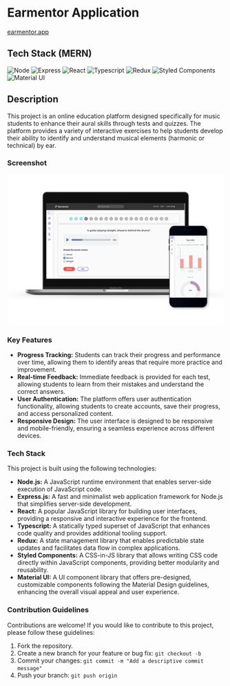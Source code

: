 # Earmentor Application
[earmentor.app](https://earmentor.onrender.com/)

## Tech Stack (MERN)

![Node](https://img.shields.io/badge/Node-%5E14.20.1-green) ![Express](https://img.shields.io/badge/Express-%5E4.17.1-green) ![React](https://img.shields.io/badge/React-%5E18.0.2-green) ![Typescript](https://img.shields.io/badge/Typescript-%5E4.3.5-green) ![Redux](https://img.shields.io/badge/Redux-%5E4.1.0-green) ![Styled Components](https://img.shields.io/badge/Styled_Components-%5E5.3.0-green) ![Material UI](https://img.shields.io/badge/Material_UI-%5E5.0.0-green)

## Description

This project is an online education platform designed specifically for music students to enhance their aural skills through tests and quizzes. The platform provides a variety of interactive exercises to help students develop their ability to identify and understand musical elements (harmonic or technical) by ear.

### Screenshot

![Screenshot 1](./screenshots/image-1.png)

### Key Features

- **Progress Tracking:** Students can track their progress and performance over time, allowing them to identify areas that require more practice and improvement.
- **Real-time Feedback:** Immediate feedback is provided for each test, allowing students to learn from their mistakes and understand the correct answers.
- **User Authentication:** The platform offers user authentication functionality, allowing students to create accounts, save their progress, and access personalized content.
- **Responsive Design:** The user interface is designed to be responsive and mobile-friendly, ensuring a seamless experience across different devices.

### Tech Stack

This project is built using the following technologies:

- **Node.js:** A JavaScript runtime environment that enables server-side execution of JavaScript code.
- **Express.js:** A fast and minimalist web application framework for Node.js that simplifies server-side development.
- **React:** A popular JavaScript library for building user interfaces, providing a responsive and interactive experience for the frontend.
- **Typescript:** A statically typed superset of JavaScript that enhances code quality and provides additional tooling support.
- **Redux:** A state management library that enables predictable state updates and facilitates data flow in complex applications.
- **Styled Components:** A CSS-in-JS library that allows writing CSS code directly within JavaScript components, providing better modularity and reusability.
- **Material UI:** A UI component library that offers pre-designed, customizable components following the Material Design guidelines, enhancing the overall visual appeal and user experience.


### Contribution Guidelines

Contributions are welcome! If you would like to contribute to this project, please follow these guidelines:

1. Fork the repository.
2. Create a new branch for your feature or bug fix: `git checkout -b`
3. Commit your changes: `git commit -m "Add a descriptive commit message"`
4. Push your branch: `git push origin`
